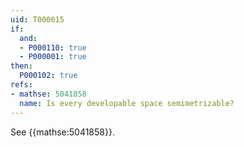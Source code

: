 ```yaml
---
uid: T000615
if:
  and:
  - P000110: true
  - P000001: true
then:
  P000102: true
refs:
- mathse: 5041858
  name: Is every developable space semimetrizable?
---
```


See {{mathse:5041858}}.
